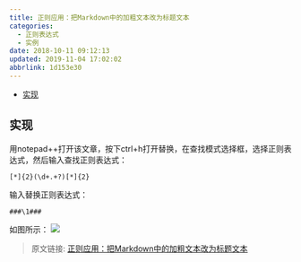```yaml
---
title: 正则应用：把Markdown中的加粗文本改为标题文本
categories: 
  - 正则表达式
  - 实例
date: 2018-10-11 09:12:13
updated: 2019-11-04 17:02:02
abbrlink: 1d153e30
---
```

- [实现](/blog/1d153e30/#实现)

<!--more-->
<script src="https://cdn.bootcss.com/jquery/3.4.0/jquery.slim.min.js"></script>
<script>$(document).ready(function () {$(".post-body > ul:nth-child(1)").hide();});</script>

<!--end-->
## 实现 ##
用notepad++打开该文章，按下ctrl+h打开替换，在查找模式选择框，选择正则表达式，然后输入查找正则表达式：
```
[*]{2}(\d+.+?)[*]{2}
```
输入替换正则表达式：
```
###\1###
```
如图所示：
![](https://image-1257720033.cos.ap-shanghai.myqcloud.com/blog/java/my_regex_example/ctrl_b3ctrl_3.png)

>原文链接: [正则应用：把Markdown中的加粗文本改为标题文本](https://lanlan2017.github.io/blog/1d153e30/)
